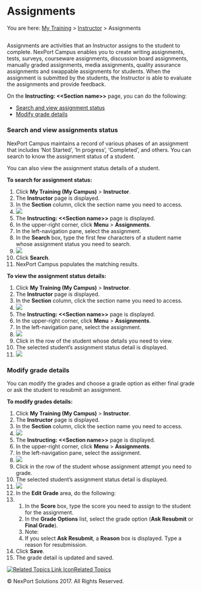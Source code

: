 # Assignments

You are here: [My Training](https://www.nexportcampus.com/Content/Guides/aweb/Content/Module\_Topics/My\_Training/My\_Training.htm) > [Instructor](https://www.nexportcampus.com/Content/Guides/aweb/Content/Module\_Topics/My\_Training/Instructor/Instructor.htm) > Assignments

##

Assignments are activities that an Instructor assigns to the student to complete. NexPort Campus enables you to create writing assignments, tests, surveys, courseware assignments, discussion board assignments, manually graded assignments, media assignments, quality assurance assignments and swappable assignments for students. When the assignment is submitted by the students, the Instructor is able to evaluate the assignments and provide feedback.

&#x20;

On the **Instructing: <\<Section name>>** page, you can do the following:

* [Search and view assignment status](https://www.nexportcampus.com/Content/Guides/aweb/Content/Module\_Topics/My\_Training/Instructor/Assignments.htm#Search)
* [Modify grade details](https://www.nexportcampus.com/Content/Guides/aweb/Content/Module\_Topics/My\_Training/Instructor/Assignments.htm#Modify)

&#x20;

### Search and view assignments status <a href="#search" id="search"></a>

NexPort Campus maintains a record of various phases of an assignment that includes ‘Not Started’, ‘In progress’, ‘Completed’, and others. You can search to know the assignment status of a student.

You can also view the assignment status details of a student.

&#x20;

**To search for assignment status:**

1. Click **My Training (My Campus)** > **Instructor**.
2. The **Instructor** page is displayed.
3. In the **Section** column, click the section name you need to access.
4. ![](https://www.nexportcampus.com/Content/Guides/aweb/Content/Resources/Images/Instructor/Instructor\_Access\_550x227.png)
5. The **Instructing: <\<Section name>>** page is displayed.
6. In the upper-right corner, click **Menu** > **Assignments**.
7. In the left-navigation pane, select the assignment.
8. In the **Search** box, type the first few characters of a student name whose assignment status you need to search.
9. ![](https://www.nexportcampus.com/Content/Guides/aweb/Content/Resources/Images/Instructor/Assignment\_Student\_Search\_550x254.png)
10. Click **Search**.
11. NexPort Campus populates the matching results.

&#x20;

**To view the assignment status details:**

1. Click **My Training (My Campus)** > **Instructor**.
2. The **Instructor** page is displayed.
3. In the **Section** column, click the section name you need to access.
4. ![](https://www.nexportcampus.com/Content/Guides/aweb/Content/Resources/Images/Instructor/Instructor\_Access\_550x227.png)
5. The **Instructing: <\<Section name>>** page is displayed.
6. In the upper-right corner, click **Menu** > **Assignments**.
7. In the left-navigation pane, select the assignment.
8. ![](https://www.nexportcampus.com/Content/Guides/aweb/Content/Resources/Images/Instructor/Assignment\_Status\_details\_550x254.png)
9. Click in the row of the student whose details you need to view.
10. The selected student’s assignment status detail is displayed.
11. ![](https://www.nexportcampus.com/Content/Guides/aweb/Content/Resources/Images/Instructor/Assignment\_Status\_details1\_550x361.png)

&#x20;

### Modify grade details <a href="#modify" id="modify"></a>

You can modify the grades and choose a grade option as either final grade or ask the student to resubmit an assignment.

&#x20;

**To modify grades details:**

1. Click **My Training (My Campus)** > **Instructor**.
2. The **Instructor** page is displayed.
3. In the **Section** column, click the section name you need to access.
4. ![](https://www.nexportcampus.com/Content/Guides/aweb/Content/Resources/Images/Instructor/Instructor\_Access\_550x227.png)
5. The **Instructing: <\<Section name>>** page is displayed.
6. In the upper-right corner, click **Menu** > **Assignments**.
7. In the left-navigation pane, select the assignment.
8. ![](https://www.nexportcampus.com/Content/Guides/aweb/Content/Resources/Images/Instructor/Assignment\_Status\_details\_550x254.png)
9. Click in the row of the student whose assignment attempt you need to grade.
10. The selected student’s assignment status detail is displayed.
11. ![](https://www.nexportcampus.com/Content/Guides/aweb/Content/Resources/Images/Instructor/Modify\_grade\_details\_550x329.png)
12. In the **Edit Grade** area, do the following:
13.
    1. In the **Score** box, type the score you need to assign to the student for the assignment.
    2. In the **Grade Options** list, select the grade option (**Ask Resubmit** or **Final Grade**).
    3. Note:
    4. If you select **Ask Resubmit**, a **Reason** box is displayed. Type a reason for resubmission.
14. Click **Save**.
15. The grade detail is updated and saved.

&#x20;

[![Related Topics Link Icon](https://www.nexportcampus.com/Content/Guides/aweb/Skins/Default/Stylesheets/Images/transparent.gif)Related Topics](javascript:void\(0\);)

&#x20;

© NexPort Solutions 2017. All Rights Reserved.
